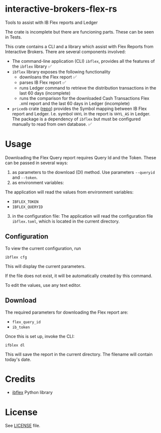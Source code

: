 # interactive-brokers-flex-rs
Tools to assist with IB Flex reports and Ledger

The crate is incomplete but there are funcioning parts. These can be seen in Tests.

This crate contains a CLI and a library which assist with Flex Reports from Interactive Brokers.
There are several components involved:

- The command-line application (CLI) `ibflex`, provides all the features of the `ibflex` library ✅
- `ibflex` library exposes the following functionality
  - downloans the Flex report ✅
  - parses IB Flex report ✅
  - runs Ledger command to retrieve the distribution transactions in the last 60 days (incomplete)
  - runs the comparison for the downloaded Cash Transactions Flex .xml report and the last 60 days in Ledger (incomplete)
- `pricedb` crate ([repo](https://github.com/alensiljak/pricedb-rust)) provides the Symbol mapping between IB Flex report and Ledger. I.e. symbol `VHYL` in the report is `VHYL_AS` in Ledger. The package is a dependency of `ibflex` but must be configured manually to read from own database. ✅

# Usage

Downloading the Flex Query report requires Query Id and the Token. These can be passed in several ways:

1) as parameters to the download (Dl) method. Use parameters `--queryid` and `--token`.
2) as environment variables:

  The application will read the values from environment variables:

  - `IBFLEX_TOKEN`
  - `IBFLEX_QUERYID`

3) in the configuration file: The application will read the configuration file `ibflex.toml`, which is located in the current directory.

## Configuration

To view the current configuration, run

```
ibflex cfg
```

This will display the current parameters. 

If the file does not exist, it will be automatically created by this command.

To edit the values, use any text editor.

## Download

The required parameters for downloading the Flex report are:

- `flex_query_id`
- `ib_token`

Once this is set up, invoke the CLI:

```
ifblex dl
```

This will save the report in the current directory. The filename will contain today's date.

# Credits

- [ibflex](https://github.com/csingley/ibflex) Python library

# License

See [LICENSE](LICENSE) file.
